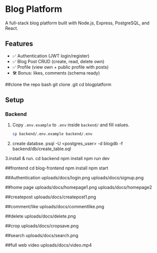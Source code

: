 # Blog Platform

A full-stack blog platform built with Node.js, Express, PostgreSQL, and React.

## Features
- ✅ Authentication (JWT login/register)
- ✅ Blog Post CRUD (create, read, delete own)
- ✅ Profile (view own + public profile with posts)
- 🛠 Bonus: likes, comments (schema ready)


##clone the repo
bash
git clone <your-repo-link>.git
cd blogplatform


## Setup

### Backend
1. Copy `.env.example` to `.env` inside `backend/` and fill values.
   ```bash
   cp backend/.env.example backend/.env

  2. create databse.
psql -U <postgres_user> -d blogdb -f backend/db/create_table.sql

3.install & run.
cd backend
npm install
npm run dev

##frontend
cd blog-frontend
npm install
npm start


##Authentication 
uploads/docs/login.png
uploads/docs/signup.png

##home page
uploads/docs/homepage1.png
uploads/docs/homepage2

##createpost
uploads/docs/createpost1.png

##comment/like
uploads/docs/commentlike.png

##delete
uploads/docs/delete.png

##crop
uploads/docs/cropsave.png

##search
uploads/docs/search.png

##full web video
uploads/docs/video.mp4
